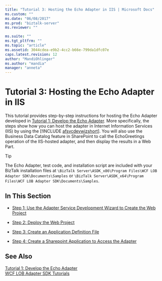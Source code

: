 ```yaml
---
title: "Tutorial 3: Hosting the Echo Adapter in IIS | Microsoft Docs"
ms.custom: ""
ms.date: "06/08/2017"
ms.prod: "biztalk-server"
ms.reviewer: ""

ms.suite: ""
ms.tgt_pltfrm: ""
ms.topic: "article"
ms.assetid: 3044cdea-e9b2-4cc2-b66e-799da1dfc07e
caps.latest.revision: 12
author: "MandiOhlinger"
ms.author: "mandia"
manager: "anneta"
---
```

# Tutorial 3: Hosting the Echo Adapter in IIS
This tutorial provides step-by-step instructions for hosting the Echo Adapter developed in [Tutorial 1: Develop the Echo Adapter](../../adapters-and-accelerators/wcf-lob-adapter-sdk/tutorial-1-develop-the-echo-adapter.md). More specifically, the steps show how you can host the adapter in Internet Information Services (IIS) by using the [!INCLUDE [afsvcdevwizshort](../../includes/afsvcdevwizshort-md.md)]. You will also use the Business Data Catalog feature in SharePoint to call the EchoGreetings operation of the IIS-hosted adapter, and then display the results in a Web Part.  
  
> [!TIP]
>  The Echo Adapter, test code, and installation script are included with your BizTalk installation files at `\BizTalk Server\ASDK_x86\Program Files\WCF LOB Adapter SDK\Documents\Samples` or `\BizTalk Server\ASDK_x64\Program Files\WCF LOB Adapter SDK\Documents\Samples`. 
  
## In This Section  
  
-   [Step 1: Use the Adapter Service Development Wizard to Create the Web Project](../../adapters-and-accelerators/wcf-lob-adapter-sdk/step-1-use-the-adapter-service-development-wizard-to-create-the-web-project.md)  
  
-   [Step 2: Deploy the Web Project](../../adapters-and-accelerators/wcf-lob-adapter-sdk/step-2-deploy-the-web-project.md)  
  
-   [Step 3: Create an Application Definition File](../../adapters-and-accelerators/wcf-lob-adapter-sdk/step-3-create-an-application-definition-file.md)  
  
-   [Step 4: Create a Sharepoint Application to Access the Adapter](../../adapters-and-accelerators/wcf-lob-adapter-sdk/step-4-create-a-sharepoint-application-to-access-the-adapter.md)  
  
## See Also  
 [Tutorial 1: Develop the Echo Adapter](../../adapters-and-accelerators/wcf-lob-adapter-sdk/tutorial-1-develop-the-echo-adapter.md)   
  [WCF LOB Adapter SDK Tutorials](../../adapters-and-accelerators/wcf-lob-adapter-sdk/tutorials-to-learn-the-wcf-lob-adapter-sdk.md)